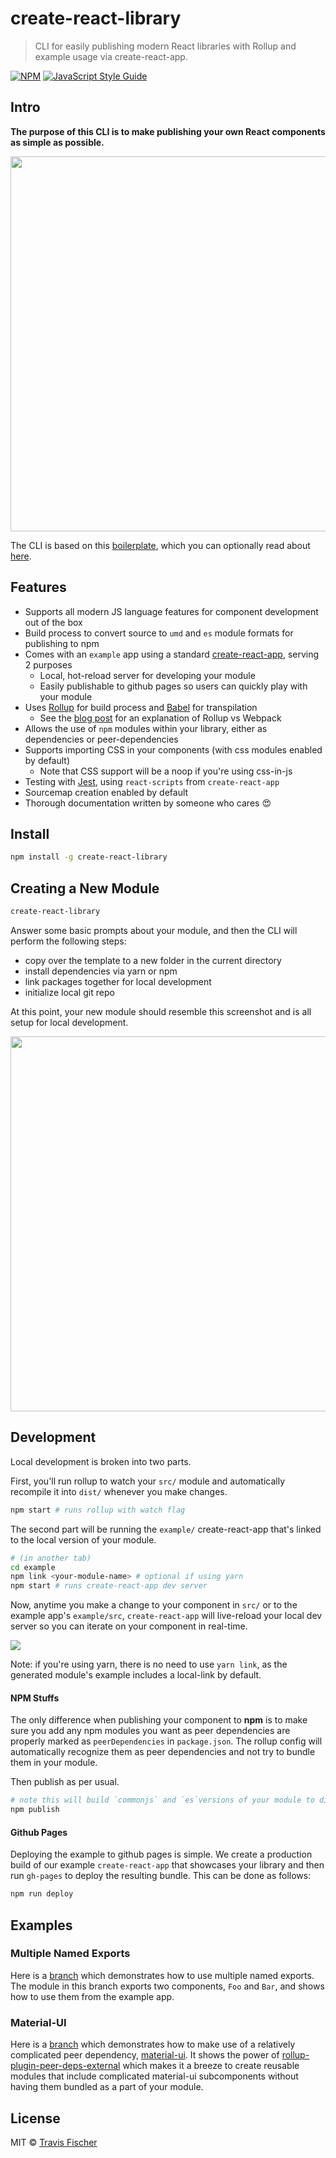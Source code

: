 # create-react-library

> CLI for easily publishing modern React libraries with Rollup and example usage via create-react-app.

[![NPM](https://img.shields.io/npm/v/create-react-library.svg)](https://www.npmjs.com/package/create-react-library) [![JavaScript Style Guide](https://img.shields.io/badge/code_style-standard-brightgreen.svg)](https://standardjs.com)

## Intro

**The purpose of this CLI is to make publishing your own React components as simple as possible.**

<p align="center">
  <img width="600" src="https://cdn.rawgit.com/transitive-bullshit/create-react-library/master/media/demo.svg">
</p>


The CLI is based on this [boilerplate](https://github.com/transitive-bullshit/react-modern-library-boilerplate), which you can optionally read about [here](https://hackernoon.com/publishing-baller-react-modules-2b039d84bce7).

## Features

- Supports all modern JS language features for component development out of the box
- Build process to convert source to `umd` and `es` module formats for publishing to npm
- Comes with an `example` app using a standard [create-react-app](https://github.com/facebookincubator/create-react-app), serving 2 purposes
  - Local, hot-reload server for developing your module
  - Easily publishable to github pages so users can quickly play with your module
- Uses [Rollup](https://rollupjs.org/) for build process and [Babel](https://babeljs.io/) for transpilation
  - See the [blog post](https://hackernoon.com/publishing-baller-react-modules-2b039d84bce7) for an explanation of Rollup vs Webpack
- Allows the use of `npm` modules within your library, either as dependencies or peer-dependencies
- Supports importing CSS in your components (with css modules enabled by default)
  - Note that CSS support will be a noop if you're using css-in-js
- Testing with [Jest](https://facebook.github.io/jest/), using `react-scripts` from `create-react-app`
- Sourcemap creation enabled by default
- Thorough documentation written by someone who cares :heart_eyes:

## Install

```bash
npm install -g create-react-library
```

## Creating a New Module

```bash
create-react-library
```

Answer some basic prompts about your module, and then the CLI will perform the following steps:
- copy over the template to a new folder in the current directory
- install dependencies via yarn or npm
- link packages together for local development
- initialize local git repo

At this point, your new module should resemble this screenshot and is all setup for local development.

<p align="center">
  <img width="600" src="https://cdn.rawgit.com/transitive-bullshit/create-react-library/master/media/tree.svg">
</p>

## Development

Local development is broken into two parts.

First, you'll run rollup to watch your `src/` module and automatically recompile it into `dist/` whenever you make changes.

```bash
npm start # runs rollup with watch flag
```

The second part will be running the `example/` create-react-app that's linked to the local version of your module.

```bash
# (in another tab)
cd example
npm link <your-module-name> # optional if using yarn
npm start # runs create-react-app dev server
```

Now, anytime you make a change to your component in `src/` or to the example app's `example/src`, `create-react-app` will live-reload your local dev server so you can iterate on your component in real-time.

![](https://media.giphy.com/media/12NUbkX6p4xOO4/giphy.gif)

Note: if you're using yarn, there is no need to use `yarn link`, as the generated module's example includes a local-link by default.

#### NPM Stuffs

The only difference when publishing your component to **npm** is to make sure you add any npm modules you want as peer dependencies are properly marked as `peerDependencies` in `package.json`. The rollup config will automatically recognize them as peer dependencies and not try to bundle them in your module.

Then publish as per usual.

```bash
# note this will build `commonjs` and `es`versions of your module to dist/
npm publish
```

#### Github Pages

Deploying the example to github pages is simple. We create a production build of our example `create-react-app` that showcases your library and then run `gh-pages` to deploy the resulting bundle. This can be done as follows:

```bash
npm run deploy
```

## Examples

### Multiple Named Exports

Here is a [branch](https://github.com/transitive-bullshit/react-modern-library-boilerplate/tree/feature/multiple-exports) which demonstrates how to use multiple named exports. The module in this branch exports two components, `Foo` and `Bar`, and shows how to use them from the example app.

### Material-UI

Here is a [branch](https://github.com/transitive-bullshit/react-modern-library-boilerplate/tree/feature/material-ui) which demonstrates how to make use of a relatively complicated peer dependency, [material-ui](https://github.com/mui-org/material-ui). It shows the power of [rollup-plugin-peer-deps-external](https://www.npmjs.com/package/rollup-plugin-peer-deps-external) which makes it a breeze to create reusable modules that include complicated material-ui subcomponents without having them bundled as a part of your module.

## License

MIT © [Travis Fischer](https://github.com/transitive-bullshit)
